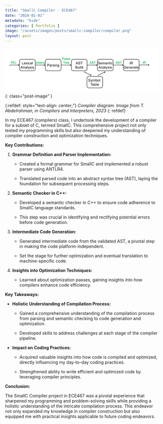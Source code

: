 ```yaml
---
title: "SmallC Compiler - ECE467"
date: "2024-01-01"
metadate: "hide"
categories: [ Portfolio ]
image: "/assets/images/posts/smallc-compiler/compiler.png"
layout: post
---
```



![](/assets/images/posts/smallc-compiler/compiler.png){: class="post-image" }

{:refdef: style="text-align: center;"}
*Compiler diagram. Image from T. Abdelrahman, in Compilers and Interpreters, 2023*
{: refdef}

In my ECE467 (compilers) class, I undertook the development of a compiler for a subset of C, termed SmallC. This comprehensive project not only tested my programming skills but also deepened my understanding of compiler construction and optimization techniques.

**Key Contributions:**

1. **Grammar Definition and Parser Implementation:**
    - Created a formal grammar for SmallC and implemented a robust parser using ANTLR4.
    
    - Translated parsed code into an abstract syntax tree (AST), laying the foundation for subsequent processing steps.

3. **Semantic Checker in C++:**
    - Developed a semantic checker in C++ to ensure code adherence to SmallC language standards.
    
    - This step was crucial in identifying and rectifying potential errors before code generation.

5. **Intermediate Code Generation:**
    - Generated intermediate code from the validated AST, a pivotal step in making the code platform-independent.
    
    - Set the stage for further optimization and eventual translation to machine-specific code.

7. **Insights into Optimization Techniques:**
    - Learned about optimization passes, gaining insights into how compilers enhance code efficiency.

**Key Takeaways:**

- **Holistic Understanding of Compilation Process:**
    - Gained a comprehensive understanding of the compilation process from parsing and semantic checking to code generation and optimization.
    
    - Developed skills to address challenges at each stage of the compiler pipeline.

- **Impact on Coding Practices:**
    - Acquired valuable insights into how code is compiled and optimized, directly influencing my day-to-day coding practices.
    
    - Strengthened ability to write efficient and optimized code by leveraging compiler principles.

**Conclusion:**

The SmallC Compiler project in ECE467 was a pivotal experience that sharpened my programming and problem-solving skills while providing a holistic understanding of the intricate compilation process. This endeavor not only expanded my knowledge in compiler construction but also equipped me with practical insights applicable to future coding endeavors.
